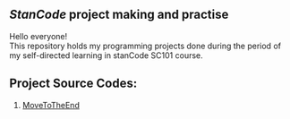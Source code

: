 ## *StanCode* project making and practise 
 Hello everyone!\
 This repository holds my programming projects done during the period of my self-directed learning in stanCode SC101 course.

## Project Source Codes: 
1. [MoveToTheEnd](https://github.com/Mario-Chen-2007/Python-/blob/main/SC001_lecture01/MoveToTheEnd.py)
